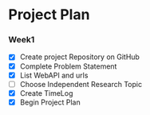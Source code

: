 # Project Plan

### Week1
 - [X] Create project Repository on GitHub
 - [X] Complete Problem Statement
 - [X] List WebAPI and urls
 - [ ] Choose Independent Research Topic
 - [X] Create TimeLog
 - [X] Begin Project Plan
